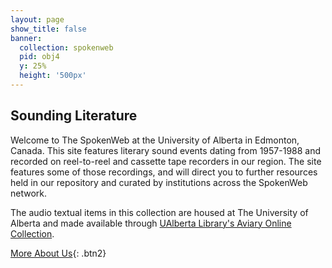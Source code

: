 ```yaml
---
layout: page
show_title: false
banner:
  collection: spokenweb
  pid: obj4
  y: 25%
  height: '500px'
---
```


## Sounding Literature

Welcome to The SpokenWeb at the University of Alberta in Edmonton, Canada. This site features literary sound events dating from 1957-1988 and recorded on reel-to-reel and cassette tape recorders in our region. The site features some of those recordings, and will direct you to further resources held in our repository and curated by institutions across the SpokenWeb network.

The audio textual items in this collection are housed at The University of Alberta and made available through [UAlberta Library's Aviary Online Collection](https://ualberta.aviaryplatform.com/).

[More About Us](about/){: .btn2}

<!--
### Featured Authors
{% include featured_authors.html facet_by='object_type' collection='spokenweb' %}

-->